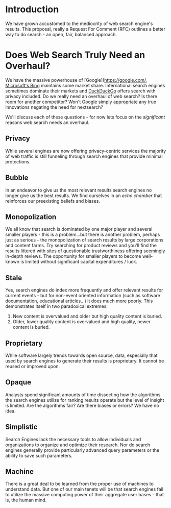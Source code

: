 # Introduction
We have grown accustomed to the mediocrity of web search engine's results. This proposal, really a Request For Comment (RFC) outlines a better way to do search - an open, fair, balanced approach.

# Does Web Search Truly Need an Overhaul?
We have the massive powerhouse of [Google](https://google.com/, [Microsoft's Bing](https://bing.com/) maintains some market share. International search engines sometimes dominate their markets and [DuckDuckGo](https://duckduckgo.com/) offers search with privacy included. Do we really need an overhaul of web search? Is there room for another competitor? Won't Google simply appropriate any true innovations negating the need for nextsearch?

We'll discuss each of these questions - for now lets focus on the *significant* reasons web search needs an overhaul.

## Privacy
While several engines are now offering privacy-centric services the majority of web traffic is still funneling through search engines that provide minimal protections.

## Bubble
In an endeavor to give us the most relevant results search engines no longer give us the best results. We find ourselves in an *echo chamber* that reinforces our preexisting beliefs and biases. 

## Monopolization
We all know that search is dominated by one major player and several smaller players - this is a problem...but there is another problem, perhaps just as serious - the monopolization of search results by large corporations and content farms. Try searching for product reviews and you'll find the results littered with sites of questionable trustworthiness offering seemingly in-depth reviews. The opportunity for smaller players to become well-known is limited without significant capital expenditures / luck.

## Stale
Yes, search engines do index more frequently and offer relevant results for current events - but for non-event oriented information (such as software documentation, educational articles...) it does much more poorly. This demonstrates itself in two paradoxical extremes:

1. New content is overvalued and older but high quality content is buried.
2. Older, lower quality content is overvalued and high quality, newer content is buried.

## Proprietary
While software largely trends towards open source, data, especially that used by search engines to generate their results is proprietary. It cannot be reused or improved upon.

## Opaque
Analysts spend significant amounts of time dissecting how the algorithms the search engines utilize for ranking results operate but the level of insight is limited. Are the algorithms fair? Are there biases or errors? We have no idea.

## Simplistic
Search Engines lack the necessary tools to allow individuals and organizations to organize and optimize their research. Nor do search engines generally provide particularly advanced query parameters or the ability to save such parameters.

## Machine
There is a great deal to be learned from the proper use of machines to understand data. But one of our main tenets will be that search engines fail to utilize the massive computing power of their aggregate user bases - that is, the human mind.
